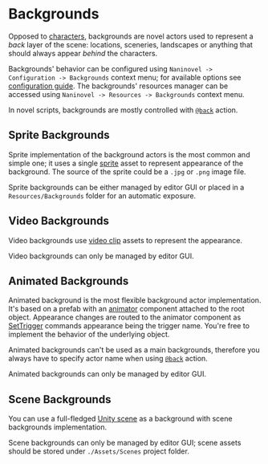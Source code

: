 # Backgrounds 

Opposed to [characters](/guide/characters.md), backgrounds are novel actors used to represent a *back* layer of the scene: locations, sceneries, landscapes or anything that should always appear *behind* the characters. 

Backgrounds' behavior can be configured using `Naninovel -> Configuration -> Backgrounds` context menu; for available options see [configuration guide](/guide/configuration.md#backgrounds). The backgrounds' resources manager can be accessed using `Naninovel -> Resources -> Backgrounds` context menu.

In novel scripts, backgrounds are mostly controlled with [`@back`](/api/#back) action.


## Sprite Backgrounds

Sprite implementation of the background actors is the most common and simple one; it uses a single [sprite](https://docs.unity3d.com/Manual/Sprites) asset to represent appearance of the background. The source of the sprite could be a `.jpg` or `.png` image file. 

Sprite backgrounds can be either managed by editor GUI or placed in a `Resources/Backgrounds` folder for an automatic exposure. 


## Video Backgrounds

Video backgrounds use [video clip]( https://docs.unity3d.com/Manual/class-VideoClip) assets to represent the appearance. 

Video backgrounds can only be managed by editor GUI.

## Animated Backgrounds

Animated background is the most flexible background actor implementation. It's based on a prefab with an [animator]( https://docs.unity3d.com/ScriptReference/Animator) component attached to the root object. Appearance changes are routed to the animator component as [SetTrigger]( https://docs.unity3d.com/ScriptReference/Animator.SetTrigger.html) commands appearance being the trigger name. You're free to implement the behavior of the underlying object. 

Animated backgrounds can't be used as a main backgrounds, therefore you always have to specify actor name when using [`@back`](/api/#back) action.

Animated backgrounds can only be managed by editor GUI.


## Scene Backgrounds

You can use a full-fledged [Unity scene]( https://docs.unity3d.com/Manual/CreatingScenes) as a background with scene backgrounds implementation. 

Scene backgrounds can only be managed by editor GUI; scene assets should be stored under `./Assets/Scenes` project folder.

